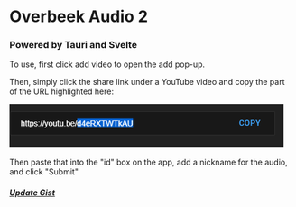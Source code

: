 # Overbeek Audio 2

### Powered by Tauri and Svelte

To use, first click add video to open the add pop-up.

Then, simply click the share link under a YouTube video and copy the part of the URL highlighted here:

![Youtube Share URL](/public/youtubeurl.png "YouTube Share URL")

Then paste that into the "id" box on the app, add a nickname for the audio, and click "Submit"

##### [Update Gist](https://gist.github.com/JooshO/2cbb76a4e11ab1984d551d029bebeb98)
